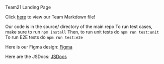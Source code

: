 Team21 Landing Page

Click [here](admin/team.md) to view our Team Markdown file!

Our code is in the source/ directory of the main repo
To run test cases, make sure to run `npm install`
Then, to run unit tests do `npm run test:unit `
To run E2E tests do `npm run test:e2e`

Here is our Figma design:
[Figma](https://www.figma.com/design/3ybl8umEXMn2vWqsEdVuJR/CSE110-group21-devJournal?node-id=0%3A1&t=z6ZfZXsZYFY6hHAR-1)

Here are the JSDocs:
[JSDocs](https://cse110-sp24-group21.github.io/cse110-sp24-group21/docs/)
